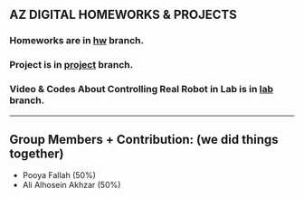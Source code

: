 ## AZ DIGITAL HOMEWORKS & PROJECTS
### Homeworks are in [hw](https://github.com/pooya79/az_digital_hw/tree/hw 'Homeworks branch') branch.
### Project is in [project](https://github.com/pooya79/az_digital_hw/tree/project 'Project branch') branch.
### Video & Codes About Controlling Real Robot in Lab is in [lab](https://github.com/pooya79/az_digital_hw/tree/lab 'Lab branch') branch.
---
## Group Members + Contribution: (we did things together)
* Pooya Fallah (50%)
* Ali Alhosein Akhzar (50%)